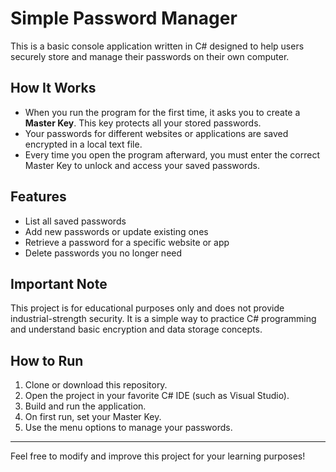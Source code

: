 # Simple Password Manager

This is a basic console application written in C# designed to help users securely store and manage their passwords on their own computer.

## How It Works

- When you run the program for the first time, it asks you to create a **Master Key**. This key protects all your stored passwords.
- Your passwords for different websites or applications are saved encrypted in a local text file.
- Every time you open the program afterward, you must enter the correct Master Key to unlock and access your saved passwords.

## Features

- List all saved passwords
- Add new passwords or update existing ones
- Retrieve a password for a specific website or app
- Delete passwords you no longer need

## Important Note

This project is for educational purposes only and does not provide industrial-strength security. It is a simple way to practice C# programming and understand basic encryption and data storage concepts.

## How to Run

1. Clone or download this repository.
2. Open the project in your favorite C# IDE (such as Visual Studio).
3. Build and run the application.
4. On first run, set your Master Key.
5. Use the menu options to manage your passwords.

---

Feel free to modify and improve this project for your learning purposes!
